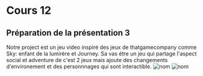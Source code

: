 # Cours 12
## Préparation de la présentation 3 
Notre project est un jeu video inspiré des jeux de thatgamecompany comme Sky: enfant de la lumirère et Journey. Sa vas étre un jeu qui partage l'aspect social et adventure de c'est 2 jeux mais ajoute des changements d'environement et des personnnages qui sont interactible.
![nom](https://github.com/S0hda/Meng_ThunDavid_Journal_de_Bord_semaines_8_15/blob/main/Images/finale.PNG)
![nom](https://github.com/S0hda/Meng_ThunDavid_Journal_de_Bord_semaines_8_15/blob/main/Images/Capture.PNG)
